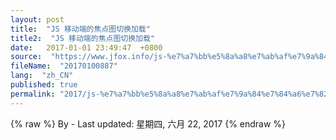 ```yaml
---
layout: post
title:  "JS 移动端的焦点图切换加载"
title2:  "JS 移动端的焦点图切换加载"
date:   2017-01-01 23:49:47  +0800
source:  "https://www.jfox.info/js-%e7%a7%bb%e5%8a%a8%e7%ab%af%e7%9a%84%e7%84%a6%e7%82%b9%e5%9b%be%e5%88%87%e6%8d%a2%e5%8a%a0%e8%bd%bd.html"
fileName:  "20170100887"
lang:  "zh_CN"
published: true
permalink: "2017/js-%e7%a7%bb%e5%8a%a8%e7%ab%af%e7%9a%84%e7%84%a6%e7%82%b9%e5%9b%be%e5%88%87%e6%8d%a2%e5%8a%a0%e8%bd%bd.html"
---
```

{% raw %}
By  - Last updated: 星期四, 六月 22, 2017
{% endraw %}